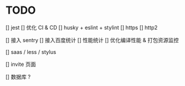 
# TODO
[] jest
[] 优化 CI & CD
[] husky + eslint + stylint
[] https
[] http2

[] 接入 sentry
[] 接入百度统计
[] 性能统计
[] 优化编译性能 & 打包资源监控

[] saas / less / stylus

[] invite 页面

[] 数据库 ?